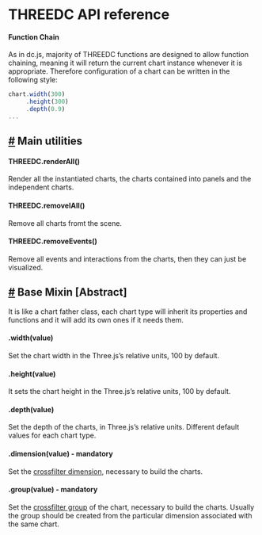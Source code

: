<a name="THREEDC"></a >

# THREEDC API reference


#### Function Chain
As in dc.js, majority of THREEDC functions are designed to allow function chaining, meaning it will return the current chart instance
whenever it is appropriate. Therefore configuration of a chart can be written in the following style:
```js
chart.width(300)
     .height(300)
     .depth(0.9)
...
```
## <a name="util" href="#util">#</a>  Main utilities

#### THREEDC.renderAll()
Render all the instantiated charts, the charts contained into panels and the independent charts.

#### THREEDC.removelAll()
Remove all charts fromt the scene.

#### THREEDC.removeEvents()
Remove all events and interactions from the charts, then they can just be visualized.

## <a name="base-mixin" href="#base-mixin">#</a> Base Mixin [Abstract]
It is like a chart father class, each chart type will inherit its properties and functions and it will add its own ones if it needs them.

#### .width(value)
Set the chart width in the Three.js’s relative units, 100 by default.

#### .height(value)
It sets the chart height in the Three.js’s relative units, 100 by default.

#### .depth(value)
Set the depth of the charts, in Three.js’s relative units. Different default values for each chart type.

#### .dimension(value) - **mandatory**
Set the [crossfilter dimension](https://github.com/square/crossfilter/wiki/API-Reference#wiki-dimension), necessary to build the charts.

#### .group(value) - **mandatory**
Set the [crossfilter group](https://github.com/square/crossfilter/wiki/API-Reference#wiki-group) of the chart, necessary to build the charts. Usually the group should be
created from the particular dimension associated with the same chart.


